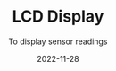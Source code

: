 ---
title: LCD Display
subtitle: To display sensor readings
layout: default
type: hw
modal-id: 6
date: 2022-11-28

thumbnail: lcd_display.png
# img: lcd_display.png
# thumbnail: roundicons-thumbnail.png

alt: image-alt
description: "Display of 2 line x 16 characters\nUsed to display Temperature and Moisture content"
---
